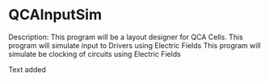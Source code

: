 # QCAInputSim

Description:
This program will be a layout designer for QCA Cells.
This program will simulate input to Drivers using Electric Fields
This program will simulate be clocking of circuits using Electric Fields 


Text added

